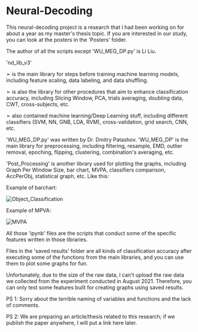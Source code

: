 # Neural-Decoding

This neural-decoding project is a research that I had been working on for about a year as my master's thesis topic. If you are interested in our study, you can look at the posters in the 'Posters' folder.

The author of all the scripts except 'WU_MEG_DP.py' is Li Liu.

'nd_lib_v3'

➢ is the main library for steps before training machine learning models, 
including feature scaling, data labeling, and data shuffling. 

➢ is also the library for other procedures that aim to enhance 
classification accuracy, including Slicing Window, PCA, trials 
averaging, doubling data, CWT, cross-subjects, etc.

➢ also contained machine learning/Deep Learning stuff, including different classifiers 
(SVM, NN, GNB, LDA, RVM), cross-validation, grid search, CNN, etc.

'WU_MEG_DP.py' was written by Dr. Dmitry Patashov.
'WU_MEG_DP' is the main library for preprocessing, including 
filtering, resample, EMD, outlier removal, epoching, flipping, 
clustering, combination's averaging, etc.

'Post_Processing' is another library used for plotting the graphs, 
including Graph Per Window Size, bar chart, MVPA, classifiers 
comparison, AccPerObj, statistical graph, etc. Like this:

 Example of barchart:
 
![Object_Classification](https://user-images.githubusercontent.com/73594399/204471918-e019126f-d072-451f-8681-46e18023b68e.png)

 Example of MPVA:
 
 ![MVPA](https://user-images.githubusercontent.com/73594399/204481674-51b3a470-904a-4eae-bee7-d178eaef9cc6.png)

 
All those 'ipynb' files are the scripts that conduct some of the specific features written in those libraries. 

Files in the 'saved results' folder are all kinds of classification accuracy after executing some of the functions from the main libraries, and you can use them to plot some graphs for fun.

Unfortunately, due to the size of the raw data, I can't upload the raw data we collected from the experiment conducted in August 2021. Therefore, you can only test some features built for creating graphs using saved results.

PS 1: Sorry about the terrible naming of variables and functions and the lack of comments. 

PS 2: We are preparing an article/thesis related to this research; if we publish the paper anywhere, I will put a link here later.
